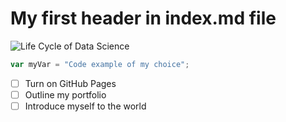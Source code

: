 # My first header in index.md file

![Life Cycle of Data Science](https://media.geeksforgeeks.org/wp-content/uploads/20200805200955/datasc-660x434.png)

``` javascript
var myVar = "Code example of my choice";
```
- [ ] Turn on GitHub Pages
- [ ] Outline my portfolio
- [ ] Introduce myself to the world
